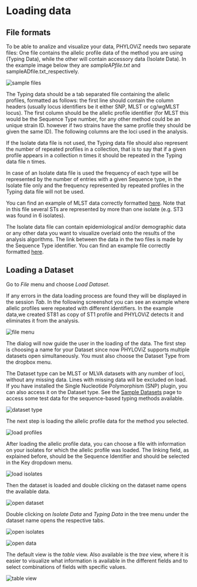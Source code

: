 # Loading data

## File formats

To be able to analize and visualize your data, PHYLOViZ needs two separate files: One file contains the allelic profile data of the method you are using (Typing Data), while the other will contain accessory data (Isolate Data). In the example image below they are _sampleAPfile.txt_ and sampleADfile.txt_respectively.

![sample files](_images/samplefiles.png)

The Typing data should be a tab separated file containing the allelic profiles, formatted as follows: the first line should contain the column headers (usually locus identifiers be it either SNP, MLST or cg/wgMLST locus). The first column should be the allelic profile identifier (for MLST this would be the Sequence Type number, for any other method could be an unique strain ID. however if two strains have the same profile they should be given the same ID). The following columns are the loci used in the analysis.

If the Isolate data file is not used, the Typing data file should also represent the number of repeated profiles in a collection, that is to say that if a given profile appears in a collection n times it should be repeated in the Typing data file n times. 

In case of an Isolate data file is used the frequency of each type will be represented by the number of entries with a given Sequence type, in the Isolate file only and the frequency represented by repeated profiles in the Typing data file will not be used.

You can find an example of MLST data correctly formatted [here](_images/sampleAPfile.txt). Note that in this file several STs are represented by more than one isolate (e.g. ST3 was found in 6 isolates).

The Isolate data file can contain epidemiological and/or demographic data or any other data you want to visualize overlaid onto the results of the analysis algorithms. The link between the data in the two files is made by the Sequence Type identifier. You can find an example file correctly formatted [here](_images/sampleADfile.txt).

## Loading a Dataset

Go to _File_ menu and choose _Load Dataset_.

If any errors in the data loading process are found they will be displayed in the session _Tab_. In the following screenshot you can see an example where allelic profiles were repeated with different identifiers. In the example data,we created ST81 as copy of ST1 profile and PHYLOViZ detects it and eliminates it from the analysis.

![file menu](_images/LoadDataset.png)

The dialog will now guide the user in the loading of the data. The first step is choosing a name for your Dataset since now PHYLOViZ supports multiple datasets open simultaneously. You must also choose the Dataset Type from the dropbox menu.

The Dataset type can be MLST or MLVA datasets with any number of loci, without any missing data. Lines with missing data will be excluded on load. If you have installed the Single Nucleotide Polymorphism (SNP) plugin, you can also access it on the Dataset type. See the [Sample Datasets](http://www.phyloviz.net/wiki/sampledatasets/) page to access some test data for the sequence-based typing methods available.

![dataset type](_images/LoadDataSet_1.png)

The next step is loading the allelic profile data for the method you selected.

![load profiles](_images/LoadDataSet_2.png)

After loading the allelic profile data, you can choose a file with information on your isolates for which the allelic profile was loaded. The linking field, as explained before, should be the Sequence Identifier and should be selected in the Key dropdown menu.

![load isolates](_images/LoadDataSet_3.png)

Then the dataset is loaded and double clicking on the dataset name opens the available data.

![open dataset](_images/DataSetloaded.png)

Double clicking on _Isolate Data_ and _Typing Data_ in the tree menu under the dataset name opens the respective tabs.

![open isolates](_images/IsolateData.png)

![open data](_images/TypingData.png)

The default view is the _table_ view. Also available is the _tree_ view, where it is easier to visualize what information is available in the different fields and to select combinations of fields with specific values.

![table view](_images/treeView.png)

